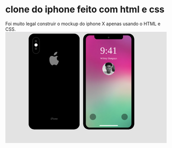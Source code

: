 # clone do iphone feito com html e css
Foi muito legal construir o mockup do iphone X apenas
usando o HTML e CSS.
![Clone do Iphone X com HTML + CSS!](https://github.com/Danguya/clone-iphone-html-css/blob/main/preview.png "Preview do clone do iphone X, feito por Wilmy Danguya")
